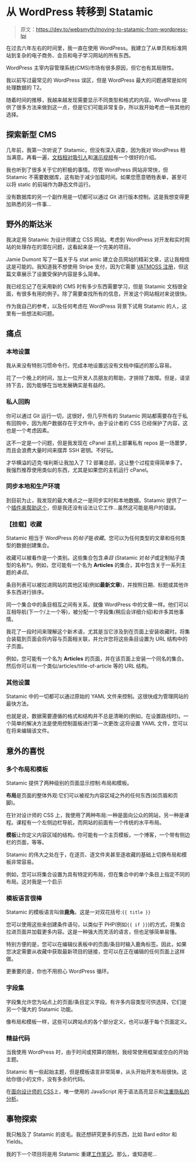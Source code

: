 # 从 WordPress 转移到 Statamic

> 原文：<https://dev.to/websmyth/moving-to-statamic-from-wordpress-lpi>

在过去六年左右的时间里，我一直在使用 WordPress。我建立了从单页和标准网站到复杂的电子商务、会员和电子学习网站的所有东西。

WordPress 主宰内容管理系统(CMS)市场有很多原因，但它也有其局限性。

我以前写过最常见的 WordPress 误区，但是 WordPress 最大的问题通常是如何处理数据的 T2。

随着时间的推移，我越来越发现需要显示不同类型和格式的内容。WordPress 提供了很多方法来做到这一点，但是它们可能非常复杂，所以我开始考虑一些其他的选择。

## 探索新型 CMS

几年前，我第一次听说了 Statamic，但没有深入调查，因为我对 WordPress 相当满意。再看一遍，[文档相对吸引人](https://statamic.com/docs)和[演示视频](https://www.youtube.com/user/statamic)有一个很好的介绍。

我也听到了很多关于它的积极的事情。尽管 WordPress 网站非常快，但 Statamic 不需要数据库，这有助于减少加载时间。如果您愿意牺牲表单，甚至可以将 static 的前端作为静态文件运行。

没有数据库的另一个副作用是一切都可以通过 Git 进行版本控制。这是我想变得更加熟悉的另一件事...

## 野外的斯达米

我决定用 Statamic 为设计师建立 CSS 网站。考虑到 WordPress 对开发和实时网站的处理存在的潜在问题，这看起来是一个完美的项目。

Jamie Dumont 写了一篇关于与 stat amic 建立会员网站的精彩文章，这让我相信这是可能的。我知道我不想使用 Stripe 支付，因为它需要 [VATMOSS 注册](https://websmyth.co/journal/want-to-sell-a-membership-or-course-through-your-website)，但这篇文章展示了设置受保护内容是多么简单。

我已经忘记了在采用新的 CMS 时有多少东西需要学习，但是 Statamic 文档很全面，有很多有用的例子。除了需要查找所有的信息，开发这个网站相对来说很快。

作为我自己的参考，以及任何考虑在 WordPress 背景下试用 Statamic 的人，这里有一些想法和问题。

## 痛点

### 本地设置

我从来没有特别习惯命令行。完成本地设置远没有文档中描述的那么容易。

花了一个晚上的时间，加上一位开发人员朋友的帮助，才排除了故障。但是，请坚持下去，因为能够在当地发展确实是有益的。

### 私人回购

你可以通过 Git 运行一切，这很好，但几乎所有的 Statamic 网站都需要存在于私有回购中，因为用户数据存在于文件中。由于设计者的 CSS 已经保护了内容，这也是一个考虑因素。

这不一定是一个问题，但是我发现在 cPanel 主机上部署私有 repos 是一场噩梦，而且会浪费大量时间来摆弄 SSH 密钥。不好玩。

才华横溢的迈克·埃利斯让我加入了 T2 部署总部，这让整个过程变得简单多了。我强烈推荐使用类似的东西，尤其是如果您的主机运行 cPanel。

### 同步本地和生产环境

到目前为止，我发现的最大难点之一是同步实时和本地数据。Statamic 提供了一个[插件来帮助这个](https://statamic.com/marketplace/addons/spock)，但是我还没有设法让它工作...虽然这可能是用户的错误。

### 【挂载】收藏

Statamic 相当于 WordPress 的*帖子*是*收藏*。您可以为任何类型的文章和任何类型的数据创建集合。

收藏可以被看作是一个类别。这些集合包含*条目* (Statamic 对*帖子*或定制帖子类型的名称*)。例如，您可能有一个名为 **Articles** 的集合，其中包含关于一系列主题的*条目*。

条目列表可以被拉进网站的其他区域(例如**最新文章**)，并按照日期、标题或其他许多东西进行排序。

同一个集合中的条目相互之间有关系，就像 WordPress 中的文章一样。他们可以互相导航(下一个/上一个等)，被分配一个字段集(稍后会详细介绍)和许多其他事情。

我花了一段时间来理解这个新术语，尤其是当它涉及到在页面上安装收藏时。将集合装载到页面会将内容与页面相关联，并允许您将这些条目设置为 URL 结构中的子页面。

例如，您可能有一个名为 **Articles** 的页面，并在该页面上安装一个同名的集合。然后你可以有一个类似/articles/title-of-article 等的 URL 结构。

### 其他设置

Statamic 中的一切都可以通过原始的 YAML 文件来控制。这很快成为管理网站的最快方法。

也就是说，数据需要遵循的格式和结构并不总是清晰的(例如，在设置路线时)。一个简单的解决方法是使用控制面板进行第一次更改:这将设置 YAML 文件，您可以在将来编辑该文件。

## 意外的喜悦

### 多个布局和模板

Statamic 提供了两种级别的页面显示控制:布局和模板。

**布局**是页面的整体外观:它们可以被视为内容区域之外的任何东西(如页眉和页脚)。

在针对设计师的 CSS 上，我使用了两种布局:一种是面向公众的网站，另一种是课程。课程有一个左侧边栏导航，而网站的前面有一个传统的水平布局。

**模板**让你定义内容区域的结构。你可能有一个主页模板，一个博客，一个带有侧边栏的页面，等等。

Statamic 的伟大之处在于，在逐页、逐文件夹甚至逐收藏的基础上切换布局和模板非常容易。

例如，您可以将集合设置为具有特定的布局，但在集合中的单个条目上指定不同的布局。这对我是一个启示

### 模板语言很棒

Statamic 的模板语言叫做**鹿角**。这是一对双花括号:`{{ title }}`

您可以使用这些来创建条件语句，以类似于 PHP(例如`{{ if }}`)的方式，将集合拉进页面并加载更多内容。这是一种强大而灵活的语言，但也足够简单易懂。

特别方便的是，您可以在编辑仪表板中的页面/条目时输入鹿角标签。因此，如果您决定需要从收藏中获取最新项目的链接，您可以在正在编辑的任何页面上这样做。

更重要的是，你也不用担心 WordPress 循环。

### 字段集

字段集允许您为站点上的页面/条目定义字段。有许多内容类型可供选择，它们是另一个强大的 Statamic 功能。

像布局和模板一样，这些可以跨站点的各个部分定义，也可以基于每个页面定义。

### 精益代码

当我使用 WordPress 时，由于时间或预算的限制，我经常使用框架或空白的开始主题。

Statamic 有一些起始主题，但是模板语言非常简单，从头开始开发布局很快。这给你很小的文件，没有多余的代码。

在[面向设计师的 CSS](https://cssfordesigners.com)上，唯一使用的 JavaScript 用于语法高亮显示和[注重隐私的分析](https://usefathom.com)。

## 事物探索

我只触及了 Statamic 的皮毛。我还想研究更多的东西，比如 Bard editor 和 Yields。

我的下一个项目将是用 Statamic 重建[工作笔记](https://worknotes.co.uk)。那么，谁知道呢...